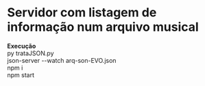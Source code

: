 # Servidor com listagem de informação num arquivo musical
  
**Execução**  
py trataJSON.py  
json-server --watch arq-son-EVO.json  
npm i  
npm start  
